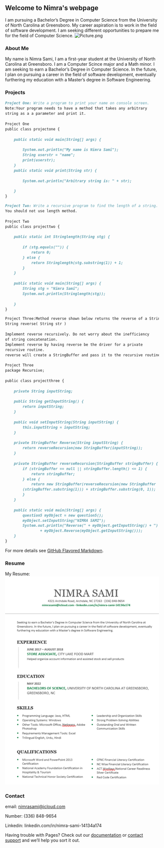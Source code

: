 ## Welcome to Nimra's webpage
I am pursuing a Bachelor’s Degree in Computer Science from the University of North Carolina at Greensboro. My career aspiration is to work in the field of software development. I am seeking different opportunities to prepare me for the field of Computer Science. 
<img src="https://github.com/nimrasami/nimrasami.github.io/blob/master/Picture.png?raw=true" alt="Picture.png"/>

### About Me

My name is Nimra Sami, I am a first-year student at the University of North Carolina at Greensboro. I am a Computer Scince major and a Math minor. I am seeking to earn a Bachelor’s Degree in Computer Science. In the future, I plan on pursuing a career in the field of software development, eventually furthering my education with a Master’s degree in Software Engineering. 

### Projects
```markdown
Project One: Write a program to print your name on console screen. 
Note:Your program needs to have a method that takes any arbitrary 
string as a a parameter and print it.

Project One
public class projectone {

    public static void main(String[] args) {
 
        System.out.println("My name is Nimra Sami");
        String userstr = "name";
        print(userstr);
    }
    public static void print(String str) {

        System.out.println("Arbitrary string is: " + str);
        
    }
}
```

```markdown
Project Two: Write a recursive program to find the length of a string. 
You should not use length method. 

Project Two 
public class projecttwo {

    public static int Stringlength(String stg) {

        if (stg.equals("")) {
            return 0;
        } else {
            return Stringlength(stg.substring(1)) + 1;
        }
    }
    
    public static void main(String[] args) {
        String stg = "Nimra Sami";
        System.out.println(Stringlength(stg));

    }
}
```

```markdown
Project Three:Method reverse shown below returns the reverse of a String. 
String reverse( String str )

Implement reverse recursively. Do not worry about the inefficiency 
of string concatenation.
Implement reverse by having reverse be the driver for a private 
recursive routine. 
reverse will create a StringBuffer and pass it to the recursive routine.

Project Three
package Recursive;

public class projectthree {

    private String inputString;

    public String getInputString() {
        return inputString;
    }

    public void setInputString(String inputString) {
        this.inputString = inputString;
    }

    private StringBuffer Reverse(String inputString) {
        return reverseRecursion(new StringBuffer(inputString));
    }

    private StringBuffer reverseRecursion(StringBuffer stringBuffer) {
        if (stringBuffer == null || stringBuffer.length() <= 1) {
            return stringBuffer;
        } else {
            return new StringBuffer(reverseRecursion(new StringBuffer
        (stringBuffer.substring(1))) + stringBuffer.substring(0, 1));
        }
    }

    public static void main(String[] args) {
        question5 myObject = new question5();
        myObject.setInputString("NIMRA SAMI");
        System.out.println("Reverse(" + myObject.getInputString() + ") = "
                + myObject.Reverse(myObject.getInputString()));
    }
}

```



For more details see [GitHub Flavored Markdown](https://guides.github.com/features/mastering-markdown/).

### Resume 
My Resume:
<img src="https://raw.githubusercontent.com/nimrasami/nimrasami.github.io/master/Resume.png" alt="Resume.png"/>

### Contact
email: nimrasami@icloud.com

Number: (336) 848-9654

Linkedin: linkedin.com/in/nimra-sami-14134a174

Having trouble with Pages? Check out our [documentation](https://help.github.com/categories/github-pages-basics/) or [contact support](https://github.com/contact) and we’ll help you sort it out.
